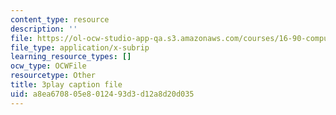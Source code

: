 ```yaml
---
content_type: resource
description: ''
file: https://ol-ocw-studio-app-qa.s3.amazonaws.com/courses/16-90-computational-methods-in-aerospace-engineering-spring-2014/a8ea670805e8012493d3d12a8d20d035_B4ueTZZZG0E.srt
file_type: application/x-subrip
learning_resource_types: []
ocw_type: OCWFile
resourcetype: Other
title: 3play caption file
uid: a8ea6708-05e8-0124-93d3-d12a8d20d035
---
```


